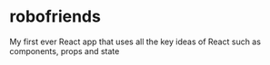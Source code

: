 # robofriends
My first ever React app that uses all the key ideas of React such as components, props and state 

